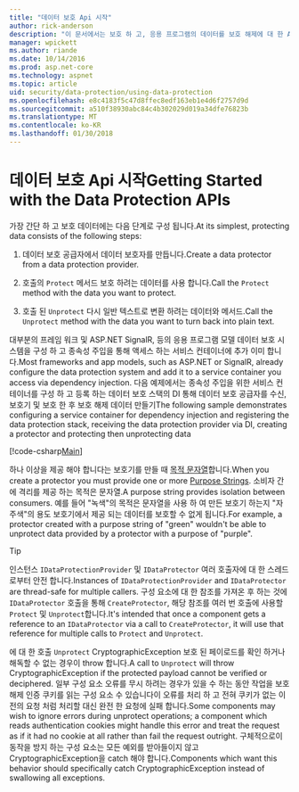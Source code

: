 ```yaml
---
title: "데이터 보호 Api 시작"
author: rick-anderson
description: "이 문서에서는 보호 하 고, 응용 프로그램의 데이터를 보호 해제에 대 한 ASP.NET Core 데이터 보호 Api를 사용 하는 방법을 설명 합니다."
manager: wpickett
ms.author: riande
ms.date: 10/14/2016
ms.prod: asp.net-core
ms.technology: aspnet
ms.topic: article
uid: security/data-protection/using-data-protection
ms.openlocfilehash: e8c4183f5c47d8ffec8edf163eb1e4d6f2757d9d
ms.sourcegitcommit: a510f38930abc84c4b302029d019a34dfe76823b
ms.translationtype: MT
ms.contentlocale: ko-KR
ms.lasthandoff: 01/30/2018
---
```

# <a name="getting-started-with-the-data-protection-apis"></a><span data-ttu-id="b52ed-103">데이터 보호 Api 시작</span><span class="sxs-lookup"><span data-stu-id="b52ed-103">Getting Started with the Data Protection APIs</span></span>

<a name="security-data-protection-getting-started"></a>

<span data-ttu-id="b52ed-104">가장 간단 하 고 보호 데이터에는 다음 단계로 구성 됩니다.</span><span class="sxs-lookup"><span data-stu-id="b52ed-104">At its simplest, protecting data consists of the following steps:</span></span>

1. <span data-ttu-id="b52ed-105">데이터 보호 공급자에서 데이터 보호자를 만듭니다.</span><span class="sxs-lookup"><span data-stu-id="b52ed-105">Create a data protector from a data protection provider.</span></span>

2. <span data-ttu-id="b52ed-106">호출의 `Protect` 메서드 보호 하려는 데이터를 사용 합니다.</span><span class="sxs-lookup"><span data-stu-id="b52ed-106">Call the `Protect` method with the data you want to protect.</span></span>

3. <span data-ttu-id="b52ed-107">호출 된 `Unprotect` 다시 일반 텍스트로 변환 하려는 데이터와 메서드.</span><span class="sxs-lookup"><span data-stu-id="b52ed-107">Call the `Unprotect` method with the data you want to turn back into plain text.</span></span>

<span data-ttu-id="b52ed-108">대부분의 프레임 워크 및 ASP.NET SignalR, 등의 응용 프로그램 모델 데이터 보호 시스템을 구성 하 고 종속성 주입을 통해 액세스 하는 서비스 컨테이너에 추가 이미 합니다.</span><span class="sxs-lookup"><span data-stu-id="b52ed-108">Most frameworks and app models, such as ASP.NET or SignalR, already configure the data protection system and add it to a service container you access via dependency injection.</span></span> <span data-ttu-id="b52ed-109">다음 예제에서는 종속성 주입을 위한 서비스 컨테이너를 구성 하 고 등록 하는 데이터 보호 스택의 DI 통해 데이터 보호 공급자를 수신, 보호기 및 보호 한 후 보호 해제 데이터 만들기</span><span class="sxs-lookup"><span data-stu-id="b52ed-109">The following sample demonstrates configuring a service container for dependency injection and registering the data protection stack, receiving the data protection provider via DI, creating a protector and protecting then unprotecting data</span></span>

[!code-csharp[Main](../../security/data-protection/using-data-protection/samples/protectunprotect.cs?highlight=26,34,35,36,37,38,39,40)]

<span data-ttu-id="b52ed-110">하나 이상을 제공 해야 합니다는 보호기를 만들 때 [목적 문자열](consumer-apis/purpose-strings.md)합니다.</span><span class="sxs-lookup"><span data-stu-id="b52ed-110">When you create a protector you must provide one or more [Purpose Strings](consumer-apis/purpose-strings.md).</span></span> <span data-ttu-id="b52ed-111">소비자 간에 격리를 제공 하는 목적은 문자열.</span><span class="sxs-lookup"><span data-stu-id="b52ed-111">A purpose string provides isolation between consumers.</span></span> <span data-ttu-id="b52ed-112">예를 들어 "녹색"의 목적은 문자열을 사용 하 여 만든 보호기 하는지 "자주색"의 용도 보호기에서 제공 되는 데이터를 보호할 수 없게 됩니다.</span><span class="sxs-lookup"><span data-stu-id="b52ed-112">For example, a protector created with a purpose string of "green" wouldn't be able to unprotect data provided by a protector with a purpose of "purple".</span></span>

>[!TIP]
> <span data-ttu-id="b52ed-113">인스턴스 `IDataProtectionProvider` 및 `IDataProtector` 여러 호출자에 대 한 스레드로부터 안전 합니다.</span><span class="sxs-lookup"><span data-stu-id="b52ed-113">Instances of `IDataProtectionProvider` and `IDataProtector` are thread-safe for multiple callers.</span></span> <span data-ttu-id="b52ed-114">구성 요소에 대 한 참조를 가져온 후 하는 것에 `IDataProtector` 호출을 통해 `CreateProtector`, 해당 참조를 여러 번 호출에 사용할 `Protect` 및 `Unprotect`합니다.</span><span class="sxs-lookup"><span data-stu-id="b52ed-114">It's intended that once a component gets a reference to an `IDataProtector` via a call to `CreateProtector`, it will use that reference for multiple calls to `Protect` and `Unprotect`.</span></span>
>
><span data-ttu-id="b52ed-115">에 대 한 호출 `Unprotect` CryptographicException 보호 된 페이로드를 확인 하거나 해독할 수 없는 경우이 throw 합니다.</span><span class="sxs-lookup"><span data-stu-id="b52ed-115">A call to `Unprotect` will throw CryptographicException if the protected payload cannot be verified or deciphered.</span></span> <span data-ttu-id="b52ed-116">일부 구성 요소 오류를 무시 하려는 경우가 있을 수 하는 동안 작업을 보호 해제 인증 쿠키를 읽는 구성 요소 수 있습니다이 오류를 처리 하 고 전혀 쿠키가 없는 이전의 요청 처럼 처리할 대신 완전 한 요청에 실패 합니다.</span><span class="sxs-lookup"><span data-stu-id="b52ed-116">Some components may wish to ignore errors during unprotect operations; a component which reads authentication cookies might handle this error and treat the request as if it had no cookie at all rather than fail the request outright.</span></span> <span data-ttu-id="b52ed-117">구체적으로이 동작을 방지 하는 구성 요소는 모든 예외를 받아들이지 않고 CryptographicException을 catch 해야 합니다.</span><span class="sxs-lookup"><span data-stu-id="b52ed-117">Components which want this behavior should specifically catch CryptographicException instead of swallowing all exceptions.</span></span>

